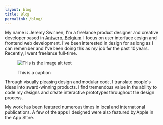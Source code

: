 ```yaml
---
layout: blog
title: Blog
permalink: /blog/
---
```

My name is Jeremy Swinnen, I'm a freelance product designer and creative developer based in [Antwerp, Belgium](https://goo.gl/maps/igSsnqybjE82). I focus on user interface design and frontend web development. I've been interested in design for as long as I can remember and I've been doing this as my job for the past 10 years. Recently, I went freelance full-time.

<figure class="l-grid--extend c-figure">
   <img src="https://images.unsplash.com/photo-1464817739973-0128fe77aaa1?auto=format&fit=crop&w=3750&q=60&ixid=dW5zcGxhc2guY29tOzs7Ozs%3D" alt="This is the image alt text">
   <figcaption>
      <p>This is a caption</p>
   </figcaption>
</figure>

Through visually pleasing design and modular code, I translate people's ideas into award-winning products. I find tremendous value in the ability to code my designs and create interactive prototypes throughout the design process.

My work has been featured numerous times in local and international publications. A few of the apps I designed were also featured by Apple in the App Store.
